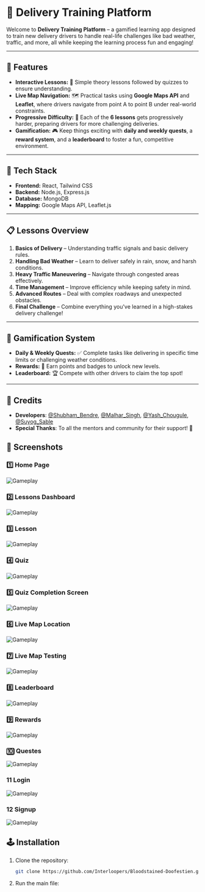 # 🚚 Delivery Training Platform

Welcome to **Delivery Training Platform** – a gamified learning app designed to train new delivery drivers to handle real-life challenges like bad weather, traffic, and more, all while keeping the learning process fun and engaging! 

---

## 🌟 Features

- **Interactive Lessons:** 📘 Simple theory lessons followed by quizzes to ensure understanding.
- **Live Map Navigation:** 🗺️ Practical tasks using **Google Maps API** and **Leaflet**, where drivers navigate from point A to point B under real-world constraints.
- **Progressive Difficulty:** 🚦 Each of the **6 lessons** gets progressively harder, preparing drivers for more challenging deliveries.
- **Gamification:** 🎮 Keep things exciting with **daily and weekly quests**, a **reward system**, and a **leaderboard** to foster a fun, competitive environment.
  
---

## 🚀 Tech Stack

- **Frontend:** React, Tailwind CSS
- **Backend:** Node.js, Express.js
- **Database:** MongoDB
- **Mapping:** Google Maps API, Leaflet.js

---

## 📋 Lessons Overview

1. **Basics of Delivery** – Understanding traffic signals and basic delivery rules.
2. **Handling Bad Weather** – Learn to deliver safely in rain, snow, and harsh conditions.
3. **Heavy Traffic Maneuvering** – Navigate through congested areas effectively.
4. **Time Management** – Improve efficiency while keeping safety in mind.
5. **Advanced Routes** – Deal with complex roadways and unexpected obstacles.
6. **Final Challenge** – Combine everything you've learned in a high-stakes delivery challenge!

---

## 🎯 Gamification System

- **Daily & Weekly Quests:** ✅ Complete tasks like delivering in specific time limits or challenging weather conditions.
- **Rewards:** 🎁 Earn points and badges to unlock new levels.
- **Leaderboard:** 🏆 Compete with other drivers to claim the top spot!

---

## 📜 **Credits**  
- **Developers**: [@Shubham_Bendre](https://github.com/Shubham-Bendre), [@Malhar_Singh](https://github.com/Malhar2400), [@Yash_Chougule](https://github.com/YxASH), [@Suyog_Sable](https://github.com/Suyog_Sable)  
- **Special Thanks**: To all the mentors and community for their support! 🎉

## 📸 **Screenshots**  

### 1️⃣ Home Page
![Gameplay](./screenshots/opening_pg.png)  
### 2️⃣ Lessons Dashboard
![Gameplay](./screenshots/lesson_overview.png)  
### 3️⃣ Lesson
![Gameplay](./screenshots/lesson.png)  
### 4️⃣ Quiz
![Gameplay](./screenshots/quiz.png)  
### 5️⃣ Quiz Completion Screen
![Gameplay](./screenshots/quiz_complete.png)  
### 6️⃣ Live Map Location
![Gameplay](./screenshots/live_location.png)  
### 7️⃣ Live Map Testing
![Gameplay](./screenshots/location_testing.png)
### 8️⃣ Leaderboard
![Gameplay](./screenshots/leaderboard.png)
### 9️⃣ Rewards
![Gameplay](./screenshots/reward.png)
### 🔟 Questes
![Gameplay](./screenshots/quest.png)
### 11 Login
![Gameplay](./screenshots/location_testing.png)
### 12 Signup
![Gameplay](./screenshots/location_testing.png)

## 🕹️ **Installation**  
1. Clone the repository:  
   ```bash
   git clone https://github.com/Interloopers/Bloodstained-Doofestien.git

2. Run the main file:
